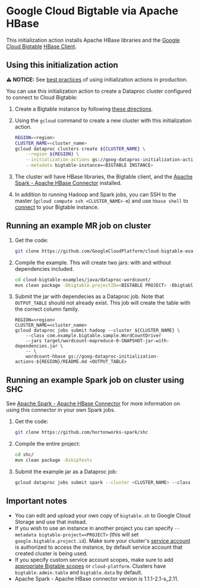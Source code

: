 # Google Cloud Bigtable via Apache HBase
This initialization action installs Apache HBase libraries and the [Google Cloud Bigtable](https://cloud.google.com/bigtable/) [HBase Client](https://github.com/GoogleCloudPlatform/cloud-bigtable-client).

## Using this initialization action

**:warning: NOTICE:** See [best practices](README.md#how-initialization-actions-are-used) of using initialization actions in production.

You can use this initialization action to create a Dataproc cluster configured to connect to Cloud Bigtable:

1. Create a Bigtable instance by following [these directions](https://cloud.google.com/bigtable/docs/creating-instance).
1. Using the `gcloud` command to create a new cluster with this initialization action.

    ```bash
    REGION=<region>
    CLUSTER_NAME=<cluster_name>
    gcloud dataproc clusters create ${CLUSTER_NAME} \
        --region ${REGION} \
        --initialization-actions gs://goog-dataproc-initialization-actions-${REGION}/bigtable/bigtable.sh \
        --metadata bigtable-instance=<BIGTABLE INSTANCE>
    ```
1. The cluster will have HBase libraries, the Bigtable client, and the [Apache Spark - Apache HBase Connector](https://github.com/hortonworks-spark/shc) installed.
1. In addition to running Hadoop and Spark jobs, you can SSH to the master (`gcloud compute ssh <CLUSTER_NAME>-m`) and use `hbase shell` to [connect](https://cloud.google.com/bigtable/docs/installing-hbase-shell#connect) to your Bigtable instance.

## Running an example MR job on cluster
1. Get the code:
   ```bash
   git clone https://github.com/GoogleCloudPlatform/cloud-bigtable-examples/
   ```
1. Compile the example. This will create two jars: with and without dependencies included.
    ```bash
    cd cloud-bigtable-examples/java/dataproc-wordcount/
    mvn clean package -Dbigtable.projectID=<BIGTABLE PROJECT> -Dbigtable.instanceID=<BIGTABLE INSTANCE>
    ```
1. Submit the jar with dependecies as a Dataproc job. Note that `OUTPUT_TABLE` should not already exist. This job will create the table with the correct column family.
   
    ```bass
    REGION=<region>
    CLUSTER_NAME=<cluster_name>
    gcloud dataproc jobs submit hadoop --cluster ${CLUSTER_NAME} \
        --class com.example.bigtable.sample.WordCountDriver
        --jars target/wordcount-mapreduce-0-SNAPSHOT-jar-with-dependencies.jar \
        -- \
        wordcount-hbase gs://goog-dataproc-initialization-actions-${REGION}/README.md <OUTPUT_TABLE>
    ```

## Running an example Spark job on cluster using SHC
See [Apache Spark - Apache HBase Connector](https://github.com/hortonworks-spark/shc) for more information on using this connector in your own Spark jobs.

1. Get the code:
   ```bash
   git clone https://github.com/hortonworks-spark/shc
   ```
1. Compile the entire project:
    ```bash
    cd shc/
    mvn clean package -DskipTests
    ```
1. Submit the example jar as a Dataproc job:
   
    ```bash
    gcloud dataproc jobs submit spark --cluster <CLUSTER_NAME> --class org.apache.spark.sql.execution.datasources.hbase.examples.HBaseSource --jars examples/target/shc-examples-1.1.2-2.2-s_2.11-SNAPSHOT.jar
    ```

## Important notes
* You can edit and upload your own copy of `bigtable.sh` to Google Cloud Storage and use that instead.
* If you wish to use an instance in another project you can specify `--metadata bigtable-project=<PROJECT>` (this will set `google.bigtable.project.id`). Make sure your cluster's [service account](https://cloud.google.com/dataproc/docs/concepts/configuring-clusters/service-accounts) is authorized to access the instance, by default service account that created cluster is being used.
* If you specify custom service account scopes, make sure to add [appropriate Bigtable scopes](https://cloud.google.com/bigtable/docs/creating-compute-instance#choosing_title_short_scopes) or `cloud-platform`. Clusters have `bigtable.admin.table` and `bigtable.data` by default.
* Apache Spark - Apache HBase connector version is 1.1.1-2.1-s_2.11.
